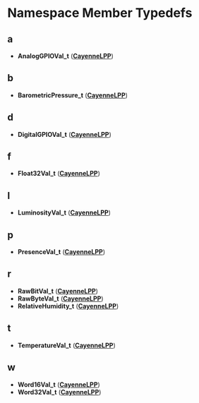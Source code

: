 
# Namespace Member Typedefs



## a

* **AnalogGPIOVal\_t** ([**CayenneLPP**](namespaceCayenneLPP.md))


## b

* **BarometricPressure\_t** ([**CayenneLPP**](namespaceCayenneLPP.md))


## d

* **DigitalGPIOVal\_t** ([**CayenneLPP**](namespaceCayenneLPP.md))


## f

* **Float32Val\_t** ([**CayenneLPP**](namespaceCayenneLPP.md))


## l

* **LuminosityVal\_t** ([**CayenneLPP**](namespaceCayenneLPP.md))


## p

* **PresenceVal\_t** ([**CayenneLPP**](namespaceCayenneLPP.md))


## r

* **RawBitVal\_t** ([**CayenneLPP**](namespaceCayenneLPP.md))
* **RawByteVal\_t** ([**CayenneLPP**](namespaceCayenneLPP.md))
* **RelativeHumidity\_t** ([**CayenneLPP**](namespaceCayenneLPP.md))


## t

* **TemperatureVal\_t** ([**CayenneLPP**](namespaceCayenneLPP.md))


## w

* **Word16Val\_t** ([**CayenneLPP**](namespaceCayenneLPP.md))
* **Word32Val\_t** ([**CayenneLPP**](namespaceCayenneLPP.md))





